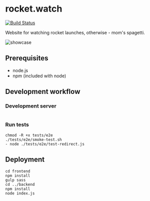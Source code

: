 # rocket.watch

[![Build Status](https://travis-ci.com/yasiupl/rocket.watch.svg?branch=master)](https://travis-ci.com/yasiupl/rocket.watch)

Website for watching rocket launches, otherwise - mom's spagetti.

![showcase](https://i.imgur.com/qJ6fE74.png)


## Prerequisites
- node.js
- npm (included with node)

## Development workflow
### Development server
```

```
### Run tests
```
chmod -R +x tests/e2e 
./tests/e2e/smoke-test.sh
- node ./tests/e2e/test-redirect.js
```
## Deployment
```
cd frontend
npm install
gulp sass
cd ../backend
npm install
node index.js
```
